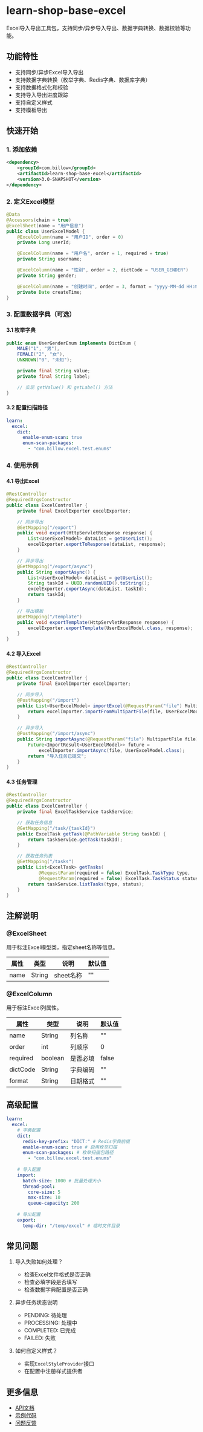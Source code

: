 # learn-shop-base-excel

Excel导入导出工具包，支持同步/异步导入导出、数据字典转换、数据校验等功能。

## 功能特性

- 支持同步/异步Excel导入导出
- 支持数据字典转换（枚举字典、Redis字典、数据库字典）
- 支持数据格式化和校验
- 支持导入导出进度跟踪
- 支持自定义样式
- 支持模板导出

## 快速开始

### 1. 添加依赖

```xml
<dependency>
    <groupId>com.billow</groupId>
    <artifactId>learn-shop-base-excel</artifactId>
    <version>3.0-SNAPSHOT</version>
</dependency>
```

### 2. 定义Excel模型

```java
@Data
@Accessors(chain = true)
@ExcelSheet(name = "用户信息")
public class UserExcelModel {
    @ExcelColumn(name = "用户ID", order = 0)
    private Long userId;

    @ExcelColumn(name = "用户名", order = 1, required = true)
    private String username;

    @ExcelColumn(name = "性别", order = 2, dictCode = "USER_GENDER")
    private String gender;

    @ExcelColumn(name = "创建时间", order = 3, format = "yyyy-MM-dd HH:mm:ss")
    private Date createTime;
}
```

### 3. 配置数据字典（可选）

#### 3.1 枚举字典

```java
public enum UserGenderEnum implements DictEnum {
    MALE("1", "男"),
    FEMALE("2", "女"),
    UNKNOWN("0", "未知");

    private final String value;
    private final String label;

    // 实现 getValue() 和 getLabel() 方法
}
```

#### 3.2 配置扫描路径

```yaml
learn:
  excel:
    dict:
      enable-enum-scan: true
      enum-scan-packages:
        - "com.billow.excel.test.enums"
```

### 4. 使用示例

#### 4.1 导出Excel

```java
@RestController
@RequiredArgsConstructor
public class ExcelController {
    private final ExcelExporter excelExporter;

    // 同步导出
    @GetMapping("/export")
    public void export(HttpServletResponse response) {
        List<UserExcelModel> dataList = getUserList();
        excelExporter.exportToResponse(dataList, response);
    }

    // 异步导出
    @GetMapping("/export/async")
    public String exportAsync() {
        List<UserExcelModel> dataList = getUserList();
        String taskId = UUID.randomUUID().toString();
        excelExporter.exportAsync(dataList, taskId);
        return taskId;
    }

    // 导出模板
    @GetMapping("/template")
    public void exportTemplate(HttpServletResponse response) {
        excelExporter.exportTemplate(UserExcelModel.class, response);
    }
}
```

#### 4.2 导入Excel

```java
@RestController
@RequiredArgsConstructor
public class ExcelController {
    private final ExcelImporter excelImporter;

    // 同步导入
    @PostMapping("/import")
    public List<UserExcelModel> importExcel(@RequestParam("file") MultipartFile file) {
        return excelImporter.importFromMultipartFile(file, UserExcelModel.class);
    }

    // 异步导入
    @PostMapping("/import/async")
    public String importAsync(@RequestParam("file") MultipartFile file) {
        Future<ImportResult<UserExcelModel>> future = 
            excelImporter.importAsync(file, UserExcelModel.class);
        return "导入任务已提交";
    }
}
```

#### 4.3 任务管理

```java
@RestController
@RequiredArgsConstructor
public class ExcelController {
    private final ExcelTaskService taskService;

    // 获取任务信息
    @GetMapping("/task/{taskId}")
    public ExcelTask getTask(@PathVariable String taskId) {
        return taskService.getTask(taskId);
    }

    // 获取任务列表
    @GetMapping("/tasks")
    public List<ExcelTask> getTasks(
            @RequestParam(required = false) ExcelTask.TaskType type,
            @RequestParam(required = false) ExcelTask.TaskStatus status) {
        return taskService.listTasks(type, status);
    }
}
```

## 注解说明

### @ExcelSheet

用于标注Excel模型类，指定sheet名称等信息。

| 属性 | 类型 | 说明 | 默认值 |
|------|------|------|--------|
| name | String | sheet名称 | "" |

### @ExcelColumn

用于标注Excel列属性。

| 属性 | 类型 | 说明 | 默认值 |
|------|------|------|--------|
| name | String | 列名称 | "" |
| order | int | 列顺序 | 0 |
| required | boolean | 是否必填 | false |
| dictCode | String | 字典编码 | "" |
| format | String | 日期格式 | "" |

## 高级配置

```yaml
learn:
  excel:
    # 字典配置
    dict:
      redis-key-prefix: "DICT:" # Redis字典前缀
      enable-enum-scan: true # 启用枚举扫描
      enum-scan-packages: # 枚举扫描包路径
        - "com.billow.excel.test.enums"
    
    # 导入配置
    import:
      batch-size: 1000 # 批量处理大小
      thread-pool:
        core-size: 5
        max-size: 10
        queue-capacity: 200
    
    # 导出配置
    export:
      temp-dir: "/temp/excel" # 临时文件目录
```

## 常见问题

1. 导入失败如何处理？
   - 检查Excel文件格式是否正确
   - 检查必填字段是否填写
   - 检查数据字典配置是否正确

2. 异步任务状态说明
   - PENDING: 待处理
   - PROCESSING: 处理中
   - COMPLETED: 已完成
   - FAILED: 失败

3. 如何自定义样式？
   - 实现`ExcelStyleProvider`接口
   - 在配置中注册样式提供者

## 更多信息

- [API文档](http://your-domain/swagger-ui/)
- [示例代码](src/test/java/com/billow/excel/test)
- [问题反馈](https://github.com/your-repo/issues) 